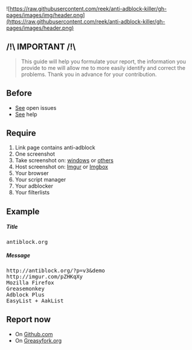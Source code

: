 ![https://raw.githubusercontent.com/reek/anti-adblock-killer/gh-pages/images/img/header.png](https://raw.githubusercontent.com/reek/anti-adblock-killer/gh-pages/images/header.png)

## /!\ IMPORTANT /!\
> This guide will help you formulate your report, the information you provide to me will allow me to more easily identify and correct the problems. Thank you in advance for your contribution.

## Before
* [See](https://github.com/reek/anti-adblock-killer/issues) open issues
* [See](https://github.com/reek/anti-adblock-killer#help) help

## Require
1. Link page contains anti-adblock
2. One screenshot
 1. Take screenshot on: [windows](http://www.7tutorials.com/how-use-snipping-tool) or [others](http://www.take-a-screenshot.org/)
 2. Host screenshot on: [Imgur](http://imgur.com/) or [Imgbox](http://imgbox.com/)
3. Your browser
4. Your script manager
5. Your adblocker
6. Your filterlists


## Example

##### Title
<pre>antiblock.org</pre>

##### Message
<pre>
http://antiblock.org/?p=v3&amp;demo
http://imgur.com/pZHKqXy
Mozilla Firefox
Greasemonkey
Adblock Plus
EasyList + AakList
</pre>

## Report now
* On [Github.com](https://github.com/reek/anti-adblock-killer/issues/new)
* On [Greasyfork.org](https://greasyfork.org/forum/post/discussion?script=735)

